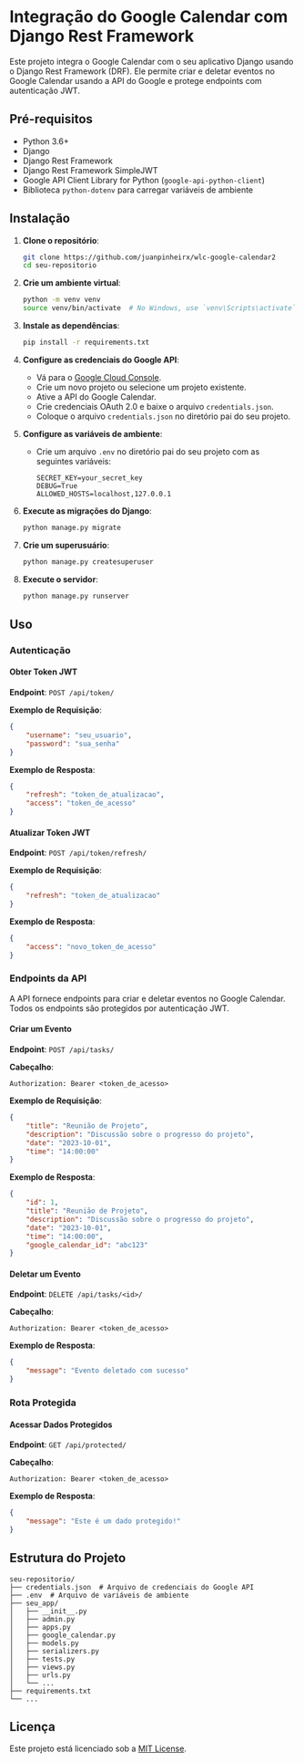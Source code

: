 # Integração do Google Calendar com Django Rest Framework

Este projeto integra o Google Calendar com o seu aplicativo Django usando o Django Rest Framework (DRF). Ele permite criar e deletar eventos no Google Calendar usando a API do Google e protege endpoints com autenticação JWT.

## Pré-requisitos

- Python 3.6+
- Django
- Django Rest Framework
- Django Rest Framework SimpleJWT
- Google API Client Library for Python (`google-api-python-client`)
- Biblioteca `python-dotenv` para carregar variáveis de ambiente

## Instalação

1. **Clone o repositório**:

    ```bash
    git clone https://github.com/juanpinheirx/wlc-google-calendar2
    cd seu-repositorio
    ```

2. **Crie um ambiente virtual**:

    ```bash
    python -m venv venv
    source venv/bin/activate  # No Windows, use `venv\Scripts\activate`
    ```

3. **Instale as dependências**:

    ```bash
    pip install -r requirements.txt
    ```

4. **Configure as credenciais do Google API**:

    - Vá para o [Google Cloud Console](https://console.cloud.google.com/).
    - Crie um novo projeto ou selecione um projeto existente.
    - Ative a API do Google Calendar.
    - Crie credenciais OAuth 2.0 e baixe o arquivo `credentials.json`.
    - Coloque o arquivo `credentials.json` no diretório pai do seu projeto.

5. **Configure as variáveis de ambiente**:

    - Crie um arquivo `.env` no diretório pai do seu projeto com as seguintes variáveis:

      ```env
      SECRET_KEY=your_secret_key
      DEBUG=True
      ALLOWED_HOSTS=localhost,127.0.0.1
      ```

6. **Execute as migrações do Django**:

    ```bash
    python manage.py migrate
    ```

7. **Crie um superusuário**:

    ```bash
    python manage.py createsuperuser
    ```

8. **Execute o servidor**:

    ```bash
    python manage.py runserver
    ```

## Uso

### Autenticação

#### Obter Token JWT

**Endpoint**: `POST /api/token/`

**Exemplo de Requisição**:

```json
{
    "username": "seu_usuario",
    "password": "sua_senha"
}
```

**Exemplo de Resposta**:

```json
{
    "refresh": "token_de_atualizacao",
    "access": "token_de_acesso"
}
```

#### Atualizar Token JWT

**Endpoint**: `POST /api/token/refresh/`

**Exemplo de Requisição**:

```json
{
    "refresh": "token_de_atualizacao"
}
```

**Exemplo de Resposta**:

```json
{
    "access": "novo_token_de_acesso"
}
```

### Endpoints da API

A API fornece endpoints para criar e deletar eventos no Google Calendar. Todos os endpoints são protegidos por autenticação JWT.

#### Criar um Evento

**Endpoint**: `POST /api/tasks/`

**Cabeçalho**:

```
Authorization: Bearer <token_de_acesso>
```

**Exemplo de Requisição**:

```json
{
    "title": "Reunião de Projeto",
    "description": "Discussão sobre o progresso do projeto",
    "date": "2023-10-01",
    "time": "14:00:00"
}
```

**Exemplo de Resposta**:

```json
{
    "id": 1,
    "title": "Reunião de Projeto",
    "description": "Discussão sobre o progresso do projeto",
    "date": "2023-10-01",
    "time": "14:00:00",
    "google_calendar_id": "abc123"
}
```

#### Deletar um Evento

**Endpoint**: `DELETE /api/tasks/<id>/`

**Cabeçalho**:

```
Authorization: Bearer <token_de_acesso>
```

**Exemplo de Resposta**:

```json
{
    "message": "Evento deletado com sucesso"
}
```

### Rota Protegida

#### Acessar Dados Protegidos

**Endpoint**: `GET /api/protected/`

**Cabeçalho**:

```
Authorization: Bearer <token_de_acesso>
```

**Exemplo de Resposta**:

```json
{
    "message": "Este é um dado protegido!"
}
```

## Estrutura do Projeto

```plaintext
seu-repositorio/
├── credentials.json  # Arquivo de credenciais do Google API
├── .env  # Arquivo de variáveis de ambiente
├── seu_app/
│   ├── __init__.py
│   ├── admin.py
│   ├── apps.py
│   ├── google_calendar.py
│   ├── models.py
│   ├── serializers.py
│   ├── tests.py
│   ├── views.py
│   ├── urls.py
│   └── ...
├── requirements.txt
└── ...
```

## Licença

Este projeto está licenciado sob a [MIT License](LICENSE).